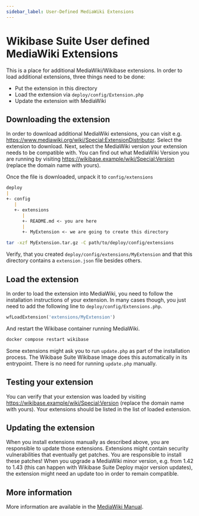 ```yaml
---
sidebar_label: User-Defined MediaWiki Extensions
---
```


# Wikibase Suite User defined MediaWiki Extensions

This is a place for additional MediaWiki/Wikibase extensions. In order to load additional extensions, three things need to be done:

- Put the extension in this directory
- Load the extension via `deploy/config/Extension.php`
- Update the extension with MediaWiki

## Downloading the extension

In order to download additional MediaWiki extensions, you can visit e.g. https://www.mediawiki.org/wiki/Special:ExtensionDistributor. Select the extension to download. Next, select the MediaWiki version your extension needs to be compatible with. You can find out what MediaWiki Version you are running by visiting https://wikibase.example/wiki/Special:Version (replace the domain name with yours).

Once the file is downloaded, unpack it to `config/extensions`

<!-- prettier-ignore-start -->
```md
deploy
|
+- config
   |
   +- extensions
      |
      +- README.md <- you are here
      |
      +- MyExtension <- we are going to create this directory
```
<!-- prettier-ignore-end -->

```sh
tar -xzf MyExtension.tar.gz -C path/to/deploy/config/extensions
```

Verify, that you created `deploy/config/extensions/MyExtension` and that this directory contains a `extension.json` file besides others.

## Load the extension

In order to load the extension into MediaWiki, you need to follow the installation instructions of your extension. In many cases though, you just need to add the following line to `deploy/config/Extensions.php`.

```php
wfLoadExtension('extensions/MyExtension')
```

And restart the Wikibase container running MediaWiki.

```sh
docker compose restart wikibase
```

Some extensions might ask you to run `update.php` as part of the installation process. The Wikibase Suite Wikibase Image does this automatically in its entrypoint. There is no need for running `update.php` manually.

## Testing your extension

You can verify that your extension was loaded by visiting https://wikibase.example/wiki/Special:Version (replace the domain name with yours). Your extensions should be listed in the list of loaded extension.

## Updating the extension

When you install extensions manually as described above, you are responsible to update those extensions. Extensions might contain security vulnerabilities that eventually get patches. You are responsible to install these patches! When you upgrade a MediaWiki minor version, e.g. from 1.42 to 1.43 (this can happen with Wikibase Suite Deploy major version updates), the extension might need an update too in order to remain compatible.

## More information

More information are available in the [MediaWiki Manual](https://www.mediawiki.org/wiki/Manual:Extensions).
